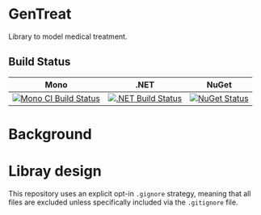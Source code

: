 # GenTreat
Library to model medical treatment.

## Build Status

Mono | .NET | NuGet|
---- | ---- | ---- |
[![Mono CI Build Status](https://img.shields.io/travis/halcwb/GenTreat/master.svg)](https://travis-ci.org/halcwb/GenTreat) | [![.NET Build Status](https://img.shields.io/appveyor/ci/halcwb/GenTreat/master.svg)](https://ci.appveyor.com/project/halcwb/GenTreat)| [![NuGet Status](http://img.shields.io/nuget/v/Informedica.GenTreat.Lib.svg?style=flat)](https://www.nuget.org/packages/Informedica.GenTreat.Lib/)


# Background



# Libray design
This repository uses an explicit opt-in `.gignore` strategy, meaning that all files are excluded unless specifically included via the `.gitignore` file.
